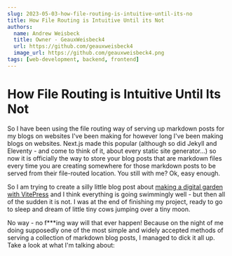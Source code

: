 ```yaml
---
slug: 2023-05-03-how-file-routing-is-intuitive-until-its-no
title: How File Routing is Intuitive Until its Not
authors:
  name: Andrew Weisbeck
  title: Owner - GeauxWeisbeck4
  url: https://github.com/geauxweisbeck4
  image_url: https://github.com/geauxweisbeck4.png
tags: [web-development, backend, frontend]
---
```


# How File Routing is Intuitive Until Its Not

So I have been using the file routing way of serving up markdown posts for my blogs on websites I've been making for however long I've been making blogs on websites. Next.js made this popular (although so did Jekyll and Eleventy - and come to think of it, about every static site generator...) so now it is officially the way to store your blog posts that are markdown files every time you are creating somewhere for those markdown posts to be served from their file-routed location. You still with me? Ok, easy enough.

So I am trying to create a silly little blog post about [making a digital garden with VitePress](https://hashnode.com/) and I think everything is going swimmingly well - but then all of the sudden it is not. I was at the end of finishing my project, ready to go to sleep and dream of little tiny cows jumping over a tiny moon.

No way - no f***ing way will that ever happen! Because on the night of me doing supposedly one of the most simple and widely accepted methods of serving a collection of markdown blog posts, I managed to dick it all up. Take a look at what I'm talking about:


